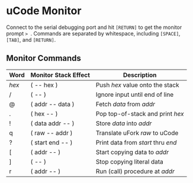 # uCode Monitor

Connect to the serial debugging port
and hit `[RETURN]` to get the monitor prompt `> `.
Commands are separated by whitespace,
including `[SPACE]`, `[TAB]`, and `[RETURN]`.

## Monitor Commands

Word    | Monitor Stack Effect      | Description
--------|---------------------------|-----------------------------------
_hex_   | ( -- hex )                | Push _hex_ value onto the stack
/       | ( -- )                    | Ignore input until end of line
@       | ( addr -- data )          | Fetch _data_ from _addr_
.       | ( hex -- )                | Pop top-of-stack and print _hex_
!       | ( data addr -- )          | Store _data_ into _addr_
q       | ( raw -- addr )           | Translate uFork _raw_ to uCode
?       | ( start end -- )          | Print data from _start_ thru _end_
[       | ( addr -- )               | Start copying data to _addr_
]       | ( -- )                    | Stop copying literal data
r       | ( addr -- )               | Run (call) procedure at _addr_
